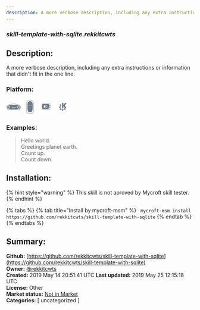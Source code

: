```yaml
---
description: A more verbose description, including any extra instructions or
---
```


### _skill-template-with-sqlite.rekkitcwts_  
## Description:  
A more verbose description, including any extra instructions or
information that didn't fit in the one line.  
  
### Platform:  
 ![Mark I](../.gitbook/assets/mark-1-icon.png)  ![Mark II](../.gitbook/assets/mark-2-icon.png)  ![Picroft](../.gitbook/assets/picroft-icon.png)  ![plasmoid](../.gitbook/assets/kde.png)   
### Examples:  
> Hello world.  
> Greetings planet earth.  
> Count up.  
> Count down.  
  
## Installation:  
{% hint style="warning" %}
This skill is not aproved by Mycroft skill tester.
{% endhint %}
    
{% tabs %}
{% tab title="Install by mycroft-msm" %}
``` mycroft-msm install https://github.com/rekkitcwts/skill-template-with-sqlite```
{% endtab %}
  {% endtabs %}
    
## Summary:  
**Github:** [https://github.com/rekkitcwts/skill-template-with-sqlite](https://github.com/rekkitcwts/skill-template-with-sqlite)  
**Owner:** [@rekkitcwts](https://github.com/rekkitcwts)  
**Created:** 2019 May 14 20:51:41 UTC  **Last updated:** 2019 May 25 12:15:18 UTC  
**License:** Other  
**Market status:** [Not in Market](https://market.mycroft.ai/skill/)  
**Categories:** [ uncategorized ]   
